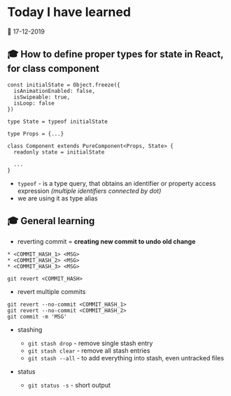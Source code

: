 # Today I have learned

:calendar: 17-12-2019

## :mortar_board: How to define proper types for state in React, for class component

```
const initialState = Object.freeze({
  isAnimationEnabled: false,
  isSwipeable: true,
  isLoop: false
})

type State = typeof initialState

type Props = {...}

class Component extends PureComponent<Props, State> {
  readonly state = initialState
  
  ...
}
```

- `typeof` - is a type query, that obtains an identifier or property access expression _(multiple identifiers connected by dot)_
- we are using it as type alias

## :mortar_board: General learning

- reverting commit = **creating new commit to undo old change**
```
* <COMMIT_HASH_1> <MSG>
* <COMMIT_HASH_2> <MSG>
* <COMMIT_HASH_3> <MSG>

git revert <COMMIT_HASH>
```

- revert multiple commits
```
git revert --no-commit <COMMIT_HASH_1>
git revert --no-commit <COMMIT_HASH_2>
git commit -m 'MSG'
```

- stashing
  - `git stash drop` - remove single stash entry
  - `git stash clear` - remove all stash entries
  - `git stash --all` - to add everything into stash, even untracked files

- status
  - `git status -s` - short output